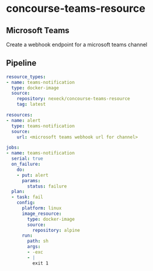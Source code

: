 # concourse-teams-resource
## Microsoft Teams
Create a webhook endpoint for a microsoft teams channel

## Pipeline
```yaml
resource_types:
- name: teams-notification
  type: docker-image
  source:
    repository: nexeck/concourse-teams-resource
    tag: latest

resources:
- name: alert
  type: teams-notification
  source:
    url: <microsoft teams webhook url for channel>

jobs:
- name: teams-notification
  serial: true
  on_failure:
    do:
    - put: alert
      params:
        status: failure
  plan:
  - task: fail
    config:
      platform: linux
      image_resource:
        type: docker-image
        source:
          repository: alpine
      run:
        path: sh
        args:
        - -exc
        - |
          exit 1
```

